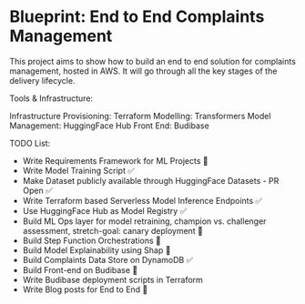 # Blueprint: End to End Complaints Management


This project aims to show how to build an end to end solution for complaints management, hosted in AWS. It will go through all the key stages of the delivery lifecycle.

Tools & Infrastructure:

Infrastructure Provisioning: Terraform
Modelling: Transformers
Model Management: HuggingFace Hub
Front End: Budibase

TODO List:
- Write Requirements Framework for ML Projects 🚧
- Write Model Training Script ✅
- Make Dataset publicly available through HuggingFace Datasets - PR Open ✅
- Write Terraform based Serverless Model Inference Endpoints ✅
- Use HuggingFace Hub as Model Registry ✅
- Build ML Ops layer for model retraining, champion vs. challenger assessment, stretch-goal: canary deployment 🚧
- Build Step Function Orchestrations 🚧
- Build Model Explainability using Shap 🚧
- Build Complaints Data Store on DynamoDB ✅
- Build Front-end on Budibase 🚧
- Write Budibase deployment scripts in Terraform
- Write Blog posts for End to End 🚧


